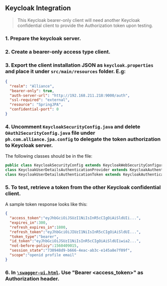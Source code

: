 ## Keycloak Integration

> This Keycloak bearer-only client will need another Keycloak confidential client to provide the Authorization token upon testing.

### 1. Prepare the keycloak server.

### 2. Create a bearer-only access type client.

### 3. Export the client installation JSON as ```keycloak.properties``` and place it under ```src/main/resources``` folder. E.g:

```json
{
  "realm": "Alliance",
  "bearer-only": true,
  "auth-server-url": "http://192.168.211.218:9000/auth",
  "ssl-required": "external",
  "resource": "SpringJPA",
  "confidential-port": 0
}
```

### 4. Uncomment ```KeycloakSecurityConfig.java``` and delete ```OAuth2SecurityConfig.java``` file under ```ph.com.alliance.jpa.config``` to delegate the token authorization to Keycloak server.
 The following classes should be in the file:

```java
public class KeycloakSecurityConfig extends KeycloakWebSecurityConfigurerAdapter implements KeycloakConfigResolver{ }
class KeycloakUserDetailsAuthenticationProvider extends KeycloakAuthenticationProvider{ }
class KeycloakUserDetailsAuthenticationToken extends KeycloakAuthenticationToken{ }
```
### 5. To test, retrieve a token from the other Keycloak confidential client. 
A sample token response looks like this:
```json
{
  "access_token":"eyJhbGciOiJSUzI1NiIsInR5cCIgOiAiSldUIi...",
  "expires_in":300,
  "refresh_expires_in":1800,
  "refresh_token":"eyJhbGciOiJIUzI1NiIsInR5cCIgOiAiSldUI...",
  "token_type":"bearer",
  "id_token":"eyJhbGciOiJSUzI1NiIsInR5cCIgOiAiSldUIiwia2...",
  "not-before-policy":1560409015,
  "session_state":"730948d9-b666-4eac-ab3c-e145a8e7f09f",
  "scope":"openid profile email"
}
```

### 6. In [```\swagger-ui.html```](/setup/SwaggerUI.md). Use **"Bearer <access_token>"** as Authorization header.  